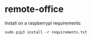 # remote-office

Install on a raspberrypi requirements:

    sudo pip3 install -r requirements.txt 


